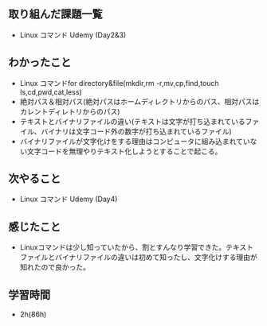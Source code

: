 
## 取り組んだ課題一覧

- Linux コマンド Udemy (Day2&3)

## わかったこと
- Linux コマンドfor directory&file(mkdir,rm -r,mv,cp,find,touch ls,cd,pwd,cat,less)
- 絶対パス＆相対パス(絶対パスはホームディレクトリからのパス、相対パスはカレントディレトリからのパス)
- テキストとバイナリファイルの違い(テキストは文字が打ち込まれているファイル、バイナリは文字コード外の数字が打ち込まれているファイル)
- バイナリファイルが文字化けをする理由はコンピュータに組み込まれていない文字コードを無理やりテキスト化しようとすることで起こる。

## 次やること
- Linux コマンド Udemy (Day4)

## 感じたこと
- Linuxコマンドは少し知っていたから、割とすんなり学習できた。テキストファイルとバイナリファイルの違いは初めて知ったし、文字化けする理由が知れたので良かった。

## 学習時間
- 2h(86h)
